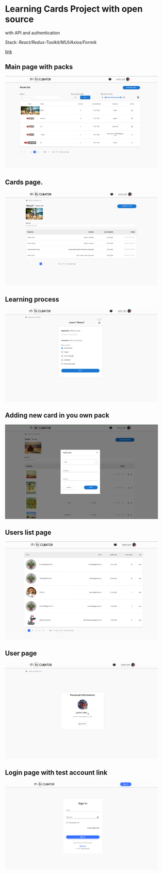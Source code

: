 # Learning Cards Project with open source

with API and authentication

Stack: *React/Redux-Toolkit/MUI/Axios/Formik*

[link](https://lav0n.github.io/project1/)

## Main page with packs

![](https://github.com/LaV0n/project1/blob/main/src/assets/image/1.png)
## Cards page.

![](https://github.com/LaV0n/project1/blob/main/src/assets/image/2.png)
## Learning process

![](https://github.com/LaV0n/project1/blob/main/src/assets/image/3.png)
## Adding new card in you own pack

![](https://github.com/LaV0n/project1/blob/main/src/assets/image/4.png)
## Users list page

![](https://github.com/LaV0n/project1/blob/main/src/assets/image/5.png)
## User page

![](https://github.com/LaV0n/project1/blob/main/src/assets/image/6.png)
## Login page with test account link

![](https://github.com/LaV0n/project1/blob/main/src/assets/image/7.png)
